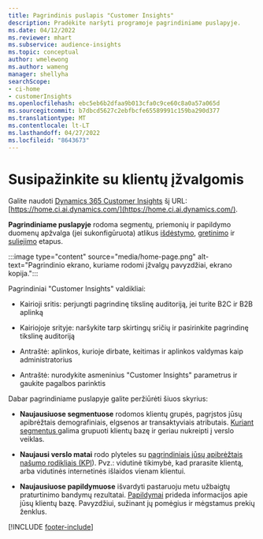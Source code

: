 ```yaml
---
title: Pagrindinis puslapis "Customer Insights"
description: Pradėkite naršyti programoje pagrindiniame puslapyje.
ms.date: 04/12/2022
ms.reviewer: mhart
ms.subservice: audience-insights
ms.topic: conceptual
author: wmelewong
ms.author: wameng
manager: shellyha
searchScope:
- ci-home
- customerInsights
ms.openlocfilehash: ebc5eb6b2dfaa9b013cfa0c9ce60c8a0a57a065d
ms.sourcegitcommit: b7dbcd5627c2ebfbcfe65589991c159ba290d377
ms.translationtype: MT
ms.contentlocale: lt-LT
ms.lasthandoff: 04/27/2022
ms.locfileid: "8643673"
---
```

# <a name="explore-customer-insights"></a>Susipažinkite su klientų įžvalgomis

Galite naudoti [Dynamics 365 Customer Insights](https://home.ci.ai.dynamics.com/) šį URL: [https://home.ci.ai.dynamics.com/](https://home.ci.ai.dynamics.com/).

**Pagrindiniame puslapyje** rodoma segmentų, priemonių ir papildymo duomenų apžvalga (jei sukonfigūruota) atlikus [išdėstymo](map-entities.md), [gretinimo](match-entities.md) ir [suliejimo](merge-entities.md) etapus.

:::image type="content" source="media/home-page.png" alt-text="Pagrindinio ekrano, kuriame rodomi įžvalgų pavyzdžiai, ekrano kopija.":::

Pagrindiniai "Customer Insights" valdikliai:

- Kairioji sritis: perjungti pagrindinę tikslinę auditoriją, jei turite B2C ir B2B aplinką

- Kairiojoje srityje: naršykite tarp skirtingų sričių ir pasirinkite pagrindinę tikslinę auditoriją

- Antraštė: aplinkos, kurioje dirbate, keitimas ir aplinkos valdymas kaip administratorius

- Antraštė: nurodykite asmeninius "Customer Insights" parametrus ir gaukite pagalbos parinktis

Dabar pagrindiniame puslapyje galite peržiūrėti šiuos skyrius:

- **Naujausiuose segmentuose** rodomos klientų grupės, pagrįstos jūsų apibrėžtais demografiniais, elgsenos ar transaktyviais atributais. [Kuriant segmentus ](segments.md)galima grupuoti klientų bazę ir geriau nukreipti į verslo veiklas.

- **Naujausi verslo matai** rodo plyteles su [pagrindiniais jūsų apibrėžtais našumo rodikliais (KPI](measures.md)). Pvz.: vidutinė tikimybė, kad prarasite klientą, arba vidutinės internetinės išlaidos vienam klientui.

- **Naujausiuose papildymuose** išvardyti pastaruoju metu užbaigtų praturtinimo bandymų rezultatai. [Papildymai](enrichment-hub.md) prideda informacijos apie jūsų klientų bazę. Pavyzdžiui, sužinant jų pomėgius ir mėgstamus prekių ženklus.


[!INCLUDE [footer-include](includes/footer-banner.md)]
